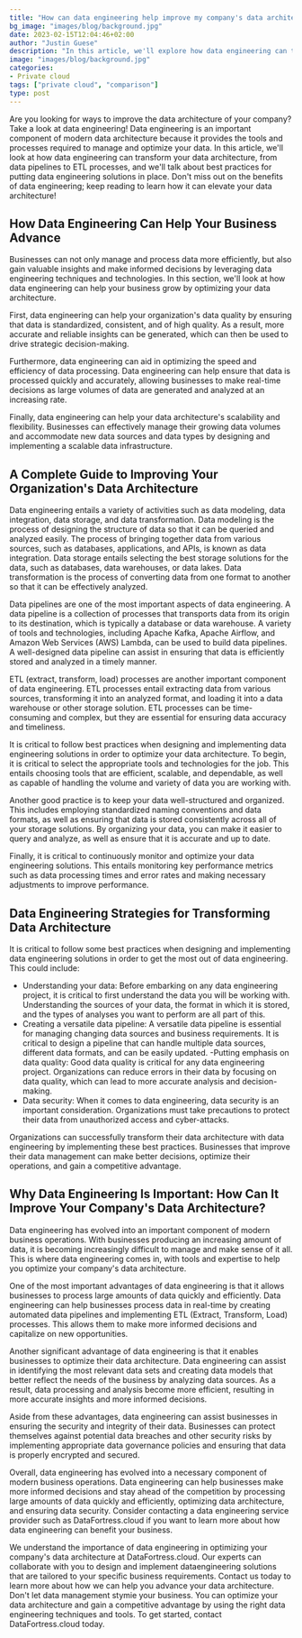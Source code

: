 ```yaml
---
title: "How can data engineering help improve my company's data architecture"
bg_image: "images/blog/background.jpg"
date: 2023-02-15T12:04:46+02:00
author: "Justin Guese"
description: "In this article, we'll explore how data engineering can transform your data architecture, from data pipelines to ETL processes, and discuss best practices for implementing data engineering solutions."
image: "images/blog/background.jpg"
categories:
- Private cloud
tags: ["private cloud", "comparison"]
type: post
---
```



Are you looking for ways to improve the data architecture of your company? Take a look at data engineering! Data engineering is an important component of modern data architecture because it provides the tools and processes required to manage and optimize your data. In this article, we'll look at how data engineering can transform your data architecture, from data pipelines to ETL processes, and we'll talk about best practices for putting data engineering solutions in place. Don't miss out on the benefits of data engineering; keep reading to learn how it can elevate your data architecture!

## How Data Engineering Can Help Your Business Advance

Businesses can not only manage and process data more efficiently, but also gain valuable insights and make informed decisions by leveraging data engineering techniques and technologies. In this section, we'll look at how data engineering can help your business grow by optimizing your data architecture.

First, data engineering can help your organization's data quality by ensuring that data is standardized, consistent, and of high quality. As a result, more accurate and reliable insights can be generated, which can then be used to drive strategic decision-making.

Furthermore, data engineering can aid in optimizing the speed and efficiency of data processing. Data engineering can help ensure that data is processed quickly and accurately, allowing businesses to make real-time decisions as large volumes of data are generated and analyzed at an increasing rate.

Finally, data engineering can help your data architecture's scalability and flexibility. Businesses can effectively manage their growing data volumes and accommodate new data sources and data types by designing and implementing a scalable data infrastructure.

## A Complete Guide to Improving Your Organization's Data Architecture

Data engineering entails a variety of activities such as data modeling, data integration, data storage, and data transformation. Data modeling is the process of designing the structure of data so that it can be queried and analyzed easily. The process of bringing together data from various sources, such as databases, applications, and APIs, is known as data integration. Data storage entails selecting the best storage solutions for the data, such as databases, data warehouses, or data lakes. Data transformation is the process of converting data from one format to another so that it can be effectively analyzed.

Data pipelines are one of the most important aspects of data engineering. A data pipeline is a collection of processes that transports data from its origin to its destination, which is typically a database or data warehouse. A variety of tools and technologies, including Apache Kafka, Apache Airflow, and Amazon Web Services (AWS) Lambda, can be used to build data pipelines. A well-designed data pipeline can assist in ensuring that data is efficiently stored and analyzed in a timely manner.

ETL (extract, transform, load) processes are another important component of data engineering. ETL processes entail extracting data from various sources, transforming it into an analyzed format, and loading it into a data warehouse or other storage solution. ETL processes can be time-consuming and complex, but they are essential for ensuring data accuracy and timeliness.

It is critical to follow best practices when designing and implementing data engineering solutions in order to optimize your data architecture. To begin, it is critical to select the appropriate tools and technologies for the job. This entails choosing tools that are efficient, scalable, and dependable, as well as capable of handling the volume and variety of data you are working with.

Another good practice is to keep your data well-structured and organized. This includes employing standardized naming conventions and data formats, as well as ensuring that data is stored consistently across all of your storage solutions. By organizing your data, you can make it easier to query and analyze, as well as ensure that it is accurate and up to date.

Finally, it is critical to continuously monitor and optimize your data engineering solutions. This entails monitoring key performance metrics such as data processing times and error rates and making necessary adjustments to improve performance.

## Data Engineering Strategies for Transforming Data Architecture

It is critical to follow some best practices when designing and implementing data engineering solutions in order to get the most out of data engineering. This could include:

- Understanding your data: Before embarking on any data engineering project, it is critical to first understand the data you will be working with. Understanding the sources of your data, the format in which it is stored, and the types of analyses you want to perform are all part of this.
- Creating a versatile data pipeline: A versatile data pipeline is essential for managing changing data sources and business requirements. It is critical to design a pipeline that can handle multiple data sources, different data formats, and can be easily updated.
-Putting emphasis on data quality: Good data quality is critical for any data engineering project. Organizations can reduce errors in their data by focusing on data quality, which can lead to more accurate analysis and decision-making.
- Data security: When it comes to data engineering, data security is an important consideration. Organizations must take precautions to protect their data from unauthorized access and cyber-attacks.

Organizations can successfully transform their data architecture with data engineering by implementing these best practices. Businesses that improve their data management can make better decisions, optimize their operations, and gain a competitive advantage.

## Why Data Engineering Is Important: How Can It Improve Your Company's Data Architecture?

Data engineering has evolved into an important component of modern business operations. With businesses producing an increasing amount of data, it is becoming increasingly difficult to manage and make sense of it all. This is where data engineering comes in, with tools and expertise to help you optimize your company's data architecture.

One of the most important advantages of data engineering is that it allows businesses to process large amounts of data quickly and efficiently. Data engineering can help businesses process data in real-time by creating automated data pipelines and implementing ETL (Extract, Transform, Load) processes. This allows them to make more informed decisions and capitalize on new opportunities.

Another significant advantage of data engineering is that it enables businesses to optimize their data architecture. Data engineering can assist in identifying the most relevant data sets and creating data models that better reflect the needs of the business by analyzing data sources. As a result, data processing and analysis become more efficient, resulting in more accurate insights and more informed decisions.

Aside from these advantages, data engineering can assist businesses in ensuring the security and integrity of their data. Businesses can protect themselves against potential data breaches and other security risks by implementing appropriate data governance policies and ensuring that data is properly encrypted and secured.

Overall, data engineering has evolved into a necessary component of modern business operations. Data engineering can help businesses make more informed decisions and stay ahead of the competition by processing large amounts of data quickly and efficiently, optimizing data architecture, and ensuring data security. Consider contacting a data engineering service provider such as DataFortress.cloud if you want to learn more about how data engineering can benefit your business.

We understand the importance of data engineering in optimizing your company's data architecture at DataFortress.cloud. Our experts can collaborate with you to design and implement dataengineering solutions that are tailored to your specific business requirements. Contact us today to learn more about how we can help you advance your data architecture. Don't let data management stymie your business. You can optimize your data architecture and gain a competitive advantage by using the right data engineering techniques and tools. To get started, contact DataFortress.cloud today.